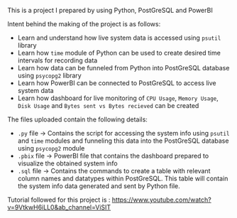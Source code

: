 This is a project I prepared by using Python, PostGreSQL and PowerBI

Intent behind the making of the project is as follows:
  - Learn and understand how live system data is accessed using `psutil` library
  - Learn how `time` module of Python can be used to create desired time intervals for recording data
  - Learn how data can be funneled from Python into PostGreSQL database using `psycopg2` library
  - Learn how PowerBI can be connected to PostGreSQL to access live system data
  - Learn how dashboard for live monitoring of `CPU Usage`, `Memory Usage`, `Disk Usage` and `Bytes sent vs Bytes recieved` can be created

The files uploaded contain the following details:
  - `.py` file -> Contains the script for accessing the system info using `psutil` and `time` modules and funneling this data into the PostGreSQL database using `psycopg2` module
  - `.pbix` file -> PowerBI file that contains the dashboard prepared to visualize the obtained system info
  - `.sql` file -> Contains the commands to create a table with relevant column names and datatypes within PostGreSQL. This table will contain the system info data generated and sent by Python file. 

Tutorial followed for this project is : https://www.youtube.com/watch?v=9VtkwH6iLL0&ab_channel=ViSIT
